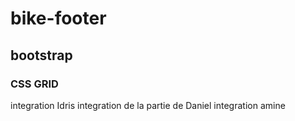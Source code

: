 # bike-footer

## bootstrap

### CSS GRID


integration Idris
integration de la partie de Daniel
integration amine
